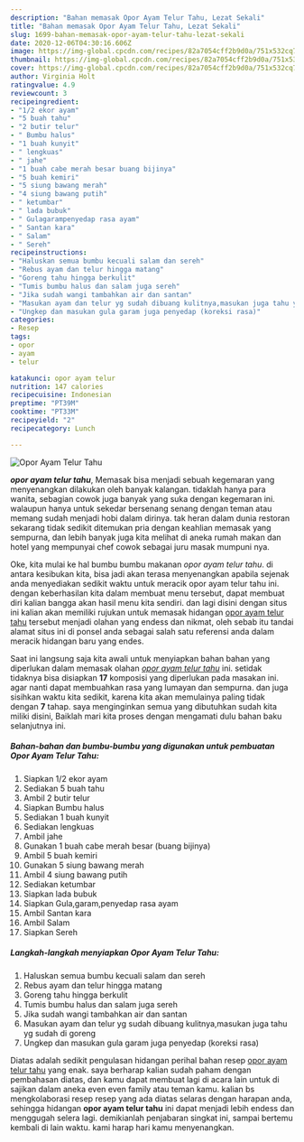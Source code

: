 ```yaml
---
description: "Bahan memasak Opor Ayam Telur Tahu, Lezat Sekali"
title: "Bahan memasak Opor Ayam Telur Tahu, Lezat Sekali"
slug: 1699-bahan-memasak-opor-ayam-telur-tahu-lezat-sekali
date: 2020-12-06T04:30:16.606Z
image: https://img-global.cpcdn.com/recipes/82a7054cff2b9d0a/751x532cq70/opor-ayam-telur-tahu-foto-resep-utama.jpg
thumbnail: https://img-global.cpcdn.com/recipes/82a7054cff2b9d0a/751x532cq70/opor-ayam-telur-tahu-foto-resep-utama.jpg
cover: https://img-global.cpcdn.com/recipes/82a7054cff2b9d0a/751x532cq70/opor-ayam-telur-tahu-foto-resep-utama.jpg
author: Virginia Holt
ratingvalue: 4.9
reviewcount: 3
recipeingredient:
- "1/2 ekor ayam"
- "5 buah tahu"
- "2 butir telur"
- " Bumbu halus"
- "1 buah kunyit"
- " lengkuas"
- " jahe"
- "1 buah cabe merah besar buang bijinya"
- "5 buah kemiri"
- "5 siung bawang merah"
- "4 siung bawang putih"
- " ketumbar"
- " lada bubuk"
- " Gulagarampenyedap rasa ayam"
- " Santan kara"
- " Salam"
- " Sereh"
recipeinstructions:
- "Haluskan semua bumbu kecuali salam dan sereh"
- "Rebus ayam dan telur hingga matang"
- "Goreng tahu hingga berkulit"
- "Tumis bumbu halus dan salam juga sereh"
- "Jika sudah wangi tambahkan air dan santan"
- "Masukan ayam dan telur yg sudah dibuang kulitnya,masukan juga tahu yg sudah di goreng"
- "Ungkep dan masukan gula garam juga penyedap (koreksi rasa)"
categories:
- Resep
tags:
- opor
- ayam
- telur

katakunci: opor ayam telur 
nutrition: 147 calories
recipecuisine: Indonesian
preptime: "PT39M"
cooktime: "PT33M"
recipeyield: "2"
recipecategory: Lunch

---
```



![Opor Ayam Telur Tahu](https://img-global.cpcdn.com/recipes/82a7054cff2b9d0a/751x532cq70/opor-ayam-telur-tahu-foto-resep-utama.jpg)

<b><i>opor ayam telur tahu</i></b>, Memasak bisa menjadi sebuah kegemaran yang menyenangkan dilakukan oleh banyak kalangan. tidaklah hanya para wanita, sebagian cowok juga banyak yang suka dengan kegemaran ini. walaupun hanya untuk sekedar bersenang senang dengan teman atau memang sudah menjadi hobi dalam dirinya. tak heran dalam dunia restoran sekarang tidak sedikit ditemukan pria dengan keahlian memasak yang sempurna, dan lebih banyak juga kita melihat di aneka rumah makan dan hotel yang mempunyai chef cowok sebagai juru masak mumpuni nya.



Oke, kita mulai ke hal bumbu bumbu makanan <i>opor ayam telur tahu</i>. di antara kesibukan kita, bisa jadi akan terasa menyenangkan apabila sejenak anda menyediakan sedikit waktu untuk meracik opor ayam telur tahu ini. dengan keberhasilan kita dalam membuat menu tersebut, dapat membuat diri kalian bangga akan hasil menu kita sendiri. dan lagi disini dengan situs ini kalian akan memiliki rujukan untuk memasak hidangan <u>opor ayam telur tahu</u> tersebut menjadi olahan yang endess dan nikmat, oleh sebab itu tandai alamat situs ini di ponsel anda sebagai salah satu referensi anda dalam meracik hidangan baru yang endes.


Saat ini langsung saja kita awali untuk menyiapkan bahan bahan yang diperlukan dalam memasak olahan <u><i>opor ayam telur tahu</i></u> ini. setidak tidaknya bisa disiapkan <b>17</b> komposisi yang diperlukan pada masakan ini. agar nanti dapat membuahkan rasa yang lumayan dan sempurna. dan juga sisihkan waktu kita sedikit, karena kita akan memulainya paling tidak dengan <b>7</b> tahap. saya menginginkan semua yang dibutuhkan sudah kita miliki disini, Baiklah mari kita proses dengan mengamati dulu bahan baku selanjutnya ini.

<!--inarticleads1-->

##### Bahan-bahan dan bumbu-bumbu yang digunakan untuk pembuatan Opor Ayam Telur Tahu:

1. Siapkan 1/2 ekor ayam
1. Sediakan 5 buah tahu
1. Ambil 2 butir telur
1. Siapkan  Bumbu halus
1. Sediakan 1 buah kunyit
1. Sediakan  lengkuas
1. Ambil  jahe
1. Gunakan 1 buah cabe merah besar (buang bijinya)
1. Ambil 5 buah kemiri
1. Gunakan 5 siung bawang merah
1. Ambil 4 siung bawang putih
1. Sediakan  ketumbar
1. Siapkan  lada bubuk
1. Siapkan  Gula,garam,penyedap rasa ayam
1. Ambil  Santan kara
1. Ambil  Salam
1. Siapkan  Sereh




<!--inarticleads2-->

##### Langkah-langkah menyiapkan Opor Ayam Telur Tahu:

1. Haluskan semua bumbu kecuali salam dan sereh
1. Rebus ayam dan telur hingga matang
1. Goreng tahu hingga berkulit
1. Tumis bumbu halus dan salam juga sereh
1. Jika sudah wangi tambahkan air dan santan
1. Masukan ayam dan telur yg sudah dibuang kulitnya,masukan juga tahu yg sudah di goreng
1. Ungkep dan masukan gula garam juga penyedap (koreksi rasa)




Diatas adalah sedikit pengulasan hidangan perihal bahan resep <u>opor ayam telur tahu</u> yang enak. saya berharap kalian sudah paham dengan pembahasan diatas, dan kamu dapat membuat lagi di acara lain untuk di sajikan dalam aneka even even family atau teman kamu. kalian bs mengkolaborasi resep resep yang ada diatas selaras dengan harapan anda, sehingga hidangan <b>opor ayam telur tahu</b> ini dapat menjadi lebih endess dan menggugah selera lagi. demikianlah penjabaran singkat ini, sampai bertemu kembali di lain waktu. kami harap hari kamu menyenangkan.
